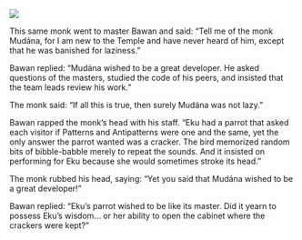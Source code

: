 ![](/pages/case-207/crackers.jpg)

This same monk went to master Bawan and said: “Tell me of the monk Mudána, for I am new to the Temple and have never heard of him, except that he was banished for laziness.”

Bawan replied: “Mudána wished to be a great developer.  He asked questions of the masters, studied the code of his peers, and insisted that the team leads review his work.”

The monk said: “If all this is true, then surely Mudána was not lazy.”

Bawan rapped the monk’s head with his staff.  “Eku had a parrot that asked each visitor if Patterns and Antipatterns were one and the same, yet the only answer the parrot wanted was a cracker.  The bird memorized random bits of bibble-babble merely to repeat the sounds.  And it insisted on performing for Eku because she would sometimes stroke its head.”

The monk rubbed his head, saying: “Yet you said that Mudána wished to be a great developer!”

Bawan replied: “Eku’s parrot wished to be like its master. Did it yearn to possess Eku’s wisdom... or her ability to open the cabinet where the crackers were kept?” 
